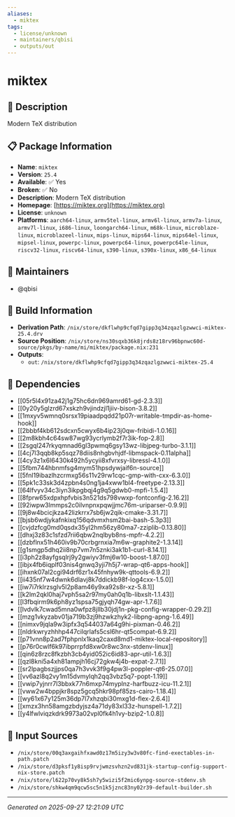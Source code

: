 ```yaml
---
aliases:
  - miktex
tags:
  - license/unknown
  - maintainers/qbisi
  - outputs/out
---
```


# miktex

## 📝 Description

Modern TeX distribution

## 📋 Package Information

- **Name**: `miktex`
- **Version**: `25.4`
- **Available**: ✅ Yes
- **Broken**: ✅ No
- **Description**: Modern TeX distribution
- **Homepage**: [https://miktex.org](https://miktex.org)
- **License**: `unknown`
- **Platforms**: `aarch64-linux`, `armv5tel-linux`, `armv6l-linux`, `armv7a-linux`, `armv7l-linux`, `i686-linux`, `loongarch64-linux`, `m68k-linux`, `microblaze-linux`, `microblazeel-linux`, `mips-linux`, `mips64-linux`, `mips64el-linux`, `mipsel-linux`, `powerpc-linux`, `powerpc64-linux`, `powerpc64le-linux`, `riscv32-linux`, `riscv64-linux`, `s390-linux`, `s390x-linux`, `x86_64-linux`
## 👥 Maintainers

- @qbisi


## 🔧 Build Information

- **Derivation Path**: `/nix/store/dkflwhp9cfqd7gipp3q34zqazlgzwwci-miktex-25.4.drv`
- **Source Position**: `/nix/store/ns30sqxb36k8jrds8z18rv96bpnwc60d-source/pkgs/by-name/mi/miktex/package.nix:231`
- **Outputs**:
  - `out`:  `/nix/store/dkflwhp9cfqd7gipp3q34zqazlgzwwci-miktex-25.4`

## 🔗 Dependencies

- [[05r5l4x91za42j1g75hc6dn969amrd61-gd-2.3.3]]
- [[0y20y5glzrd67xskzh9vjindzjl1jiiv-bison-3.8.2]]
- [[1mxyv5wmnq0srsx19piaadpqdd21p07r-writable-tmpdir-as-home-hook]]
- [[2bbbf4kb612sdcxn5cwyx6b4ip23j0qw-fribidi-1.0.16]]
- [[2m8kbh4c64sw87wg93ycrlymb2f7r3ik-fop-2.8]]
- [[2sgql247rkyqmnad6gl3pwmq6gsy13wz-libjpeg-turbo-3.1.1]]
- [[4cj7l3qqb8kp5sqz78diis8nhgbvhjdf-libmspack-0.11alpha]]
- [[4cy3z1x6l6430k492h5ycyii8xfvrxsy-libressl-4.1.0]]
- [[5fbm744hbnmfsg4mym51hpsdywjaif6n-source]]
- [[5fnl19ibazlhzcrmxg56s11v29rw1cqc-gmp-with-cxx-6.3.0]]
- [[5pk1c33sk3d4zpbn4s0ng1ja4xww1bl4-freetype-2.13.3]]
- [[64lfvyv34c3iyn3ikpgbqj4g9q5gdwb0-mpfi-1.5.4]]
- [[8fprw65xdpxhpfvbis3n521ds798vwxp-fontconfig-2.16.2]]
- [[92iwpw3lmmps2c0ilvnpnxpqwjjmc76m-uriparser-0.9.9]]
- [[9j8w4bcicjkza42lizkrrx7sb6jw2qik-cmake-3.31.7]]
- [[bjsb6wdjykafnkixq156qdvmxhsm2bai-bash-5.3p3]]
- [[cvjdzfcg0md0qsdx35yl2hm56zy80ma7-zziplib-0.13.80]]
- [[dhxj3z83c1sfzd7rii6qbw2nqlbyb8ns-mpfr-4.2.2]]
- [[dzbflnx51h460iv9b70crbgrnxia7m6w-graphite2-1.3.14]]
- [[g1smgp5dhq2ii8np7vm7n5znki3ak1b1-curl-8.14.1]]
- [[i3ph2z8ayfgsqlrj9y2gwiyv3fmj6w10-boost-1.87.0]]
- [[ibjx4fb6iqplf03nis4gnwq3yji7h5j7-wrap-qt6-apps-hook]]
- [[ihxnk07al2cgi94drf6zr1x45fnhyw9k-qttools-6.9.2]]
- [[ii435nf7w4dwnk6dlavj8k7ddickb98f-log4cxx-1.5.0]]
- [[iw7i7rklrzsglv5l2p8am46y9xa92s8r-xz-5.8.1]]
- [[k2lm2qkl0haj7vph5sa2r97my0ah0q1b-libxslt-1.1.43]]
- [[l3fbqirm9k6ph8yz1spsa75gjyqh74gw-apr-1.7.6]]
- [[lvdvlk7cwad5mna0wfpz8jllb30jdj1n-pkg-config-wrapper-0.29.2]]
- [[mzg1vkyzabv01ja719b3zj9hzwkzhyk2-libpng-apng-1.6.49]]
- [[nimxv9jqla9w3ipfx3q544037a64g9hi-pixman-0.46.2]]
- [[nldrkwryzhhhp447cilqrlafs5csl6hr-qt5compat-6.9.2]]
- [[p71vnn8p2ad7fphpnlx1kaq2caxd8md1-miktex-local-repository]]
- [[p76r0cwlf6k97ibprrpfd8xw0r8wc3nx-stdenv-linux]]
- [[qin6z8rzc8fkzbh3cb4yid052ic6id83-apr-util-1.6.3]]
- [[qzl8kni5a4xh81ampjh16cj72gkw4j4b-expat-2.7.1]]
- [[sr2lpagbszjjps0qa7h3vvk3f9g4pw3l-poppler-qt6-25.07.0]]
- [[vv6azl8q2vy1m15dvmylqh2qq3vbz5q7-popt-1.19]]
- [[vwip7yjnrr7l3bbxk77n6mxp74myplnz-harfbuzz-icu-11.2.1]]
- [[vww2w4bppjkr8spz5gcq5hkr98pf85zs-cairo-1.18.4]]
- [[wy61x67y125m36dp7l7xhzqbi30mxg1d-flex-2.6.4]]
- [[xmzx3hn58amgzbdyjsz4a71dy83xl33z-hunspell-1.7.2]]
- [[y4lfwlviqzkdrk9973a02vpl0fk4h1vy-bzip2-1.0.8]]

## 📁 Input Sources

- `/nix/store/00q3axgaihfxawd0z17m5izy3w3v80fc-find-exectables-in-path.patch`
- `/nix/store/d3pksf1y8isp9rvjwmzsvhzn2vd831jk-startup-config-support-nix-store.patch`
- `/nix/store/l622p70vy8k5sh7y5wizi5f2mic6ynpg-source-stdenv.sh`
- `/nix/store/shkw4qm9qcw5sc5n1k5jznc83ny02r39-default-builder.sh`

---
*Generated on 2025-09-27 12:21:09 UTC*
